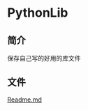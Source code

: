 # PythonLib

## 简介

保存自己写的好用的库文件

## 文件

[Readme.md](https://github.com/niu0217/PythonLib/blob/main/Dev/files/Readme.md)
